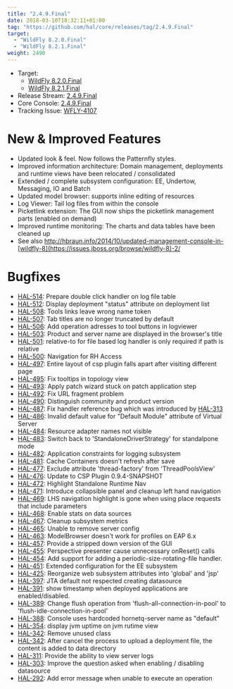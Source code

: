 ```yaml
---
title: "2.4.9.Final"
date: 2018-03-10T18:32:11+01:00
tag: "https://github.com/hal/core/releases/tag/2.4.9.Final"
target: 
  - "WildFly 8.2.0.Final"
  - "WildFly 8.2.1.Final"
weight: 2490
---
```

- Target: 
    - [WildFly 8.2.0.Final](http://wildfly.org/news/2014/11/20/WildFly82-Final-Released)
    - [WildFly 8.2.1.Final](http://wildfly.org/news/2015/07/23/WildFly-901-and-821)
- Release Stream: [2.4.9.Final](https://github.com/hal/release-stream/releases/tag/2.4.9.Final)  
- Core Console: [2.4.9.Final](https://github.com/hal/core/releases/tag/2.4.9.Final) 
- Tracking Issue: [WFLY-4107](https://issues.jboss.org/browse/WFLY-4107) 

# New & Improved Features

- Updated look & feel. Now follows the Patternfly styles.
- Improved information architecture: Domain management, deployments and runtime views have been relocated / consolidated
- Extended / complete subsystem configuration: EE, Undertow, Messaging, IO and Batch
- Updated model browser: supports inline editing of resources
- Log Viewer: Tail log files from within the console
- Picketlink extension: The GUI now ships the picketlink management parts (enabled on demand)
- Improved runtime monitoring: The charts and data tables have been cleaned up
- See also http://hbraun.info/2014/10/updated-management-console-in-[wildfly-8](https://issues.jboss.org/browse/wildfly-8)-2/

# Bugfixes

- [HAL-514](https://issues.jboss.org/browse/HAL-514): Prepare double click handler on log file table
- [HAL-512](https://issues.jboss.org/browse/HAL-512): Display deployment "status" attribute on deployment list
- [HAL-508](https://issues.jboss.org/browse/HAL-508): Tools links leave wrong name token
- [HAL-507](https://issues.jboss.org/browse/HAL-507): Tab titles are no longer truncated by default
- [HAL-506](https://issues.jboss.org/browse/HAL-506): Add operation adresses to tool buttons in logviewer
- [HAL-503](https://issues.jboss.org/browse/HAL-503): Product and server name are displayed in the browser's title
- [HAL-501](https://issues.jboss.org/browse/HAL-501): relative-to for file based log handler is only required if path is relative
- [HAL-500](https://issues.jboss.org/browse/HAL-500): Navigation for RH Access
- [HAL-497](https://issues.jboss.org/browse/HAL-497): Entire layout of csp plugin falls apart after visiting different page
- [HAL-495](https://issues.jboss.org/browse/HAL-495): Fix tooltips in topology view
- [HAL-493](https://issues.jboss.org/browse/HAL-493): Apply patch wizard stuck on patch application step
- [HAL-492](https://issues.jboss.org/browse/HAL-492): Fix URL fragment problem
- [HAL-490](https://issues.jboss.org/browse/HAL-490): Distinguish community and product version
- [HAL-487](https://issues.jboss.org/browse/HAL-487): Fix handler reference bug which was introduced by [HAL-313](https://issues.jboss.org/browse/HAL-313)
- [HAL-486](https://issues.jboss.org/browse/HAL-486): Invalid default value for "Default Module" attribute of Virtual Server
- [HAL-484](https://issues.jboss.org/browse/HAL-484): Resource adapter names not visible
- [HAL-483](https://issues.jboss.org/browse/HAL-483): Switch back to 'StandaloneDriverStrategy' for standalpone mode
- [HAL-482](https://issues.jboss.org/browse/HAL-482): Application constraints for logging subsystem
- [HAL-481](https://issues.jboss.org/browse/HAL-481): Cache Containers doesn't refresh after save
- [HAL-477](https://issues.jboss.org/browse/HAL-477): Exclude attribute 'thread-factory' from 'ThreadPoolsView'
- [HAL-476](https://issues.jboss.org/browse/HAL-476): Update to CSP Plugin 0.9.4-SNAPSHOT
- [HAL-472](https://issues.jboss.org/browse/HAL-472): Highlight Standalone Runtime Nav
- [HAL-471](https://issues.jboss.org/browse/HAL-471): Introduce collapsible panel and cleanup left hand navigation
- [HAL-469](https://issues.jboss.org/browse/HAL-469): LHS navigation highlight is gone when using place requests that include parameters
- [HAL-468](https://issues.jboss.org/browse/HAL-468): Enable stats on data sources
- [HAL-467](https://issues.jboss.org/browse/HAL-467): Cleanup subsystem metrics
- [HAL-465](https://issues.jboss.org/browse/HAL-465): Unable to remove server config
- [HAL-463](https://issues.jboss.org/browse/HAL-463): ModelBrowser doesn't work for profiles on EAP 6.x
- [HAL-457](https://issues.jboss.org/browse/HAL-457): Provide a stripped down version of the GUI
- [HAL-455](https://issues.jboss.org/browse/HAL-455): Perspective presenter cause unnecessary onReset() calls
- [HAL-454](https://issues.jboss.org/browse/HAL-454): Add support for adding a periodic-size-rotating-file handler.
- [HAL-451](https://issues.jboss.org/browse/HAL-451): Extended configuration for the EE subsystem
- [HAL-425](https://issues.jboss.org/browse/HAL-425): Reorganize web subsystem attributes into 'global' and 'jsp'
- [HAL-397](https://issues.jboss.org/browse/HAL-397): JTA default not respected creating datasource
- [HAL-391](https://issues.jboss.org/browse/HAL-391): show timestamp when deployed applications are enabled/disabled.
- [HAL-389](https://issues.jboss.org/browse/HAL-389): Change flush operation from 'flush-all-connection-in-pool' to 'flush-idle-connection-in-pool'
- [HAL-388](https://issues.jboss.org/browse/HAL-388): Console uses hardcoded hornetq-server name as "default"
- [HAL-354](https://issues.jboss.org/browse/HAL-354): display jvm uptime on jvm rutime view
- [HAL-342](https://issues.jboss.org/browse/HAL-342): Remove unused class
- [HAL-342](https://issues.jboss.org/browse/HAL-342): After cancel the process to upload a deployment file, the content is added to data directory
- [HAL-311](https://issues.jboss.org/browse/HAL-311): Provide the ability to view server logs
- [HAL-303](https://issues.jboss.org/browse/HAL-303): Improve the question asked when enabling / disabling datasource
- [HAL-292](https://issues.jboss.org/browse/HAL-292): Add error message when unable to execute an operation
